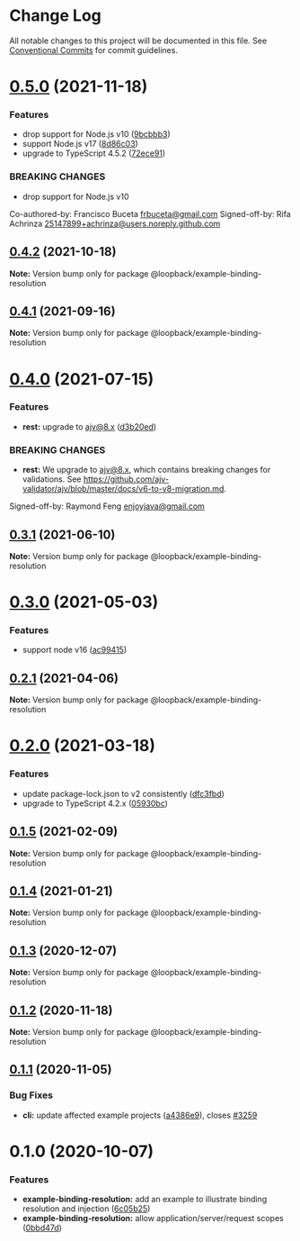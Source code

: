 # Change Log

All notable changes to this project will be documented in this file.
See [Conventional Commits](https://conventionalcommits.org) for commit guidelines.

# [0.5.0](https://github.com/loopbackio/loopback-next/compare/@loopback/example-binding-resolution@0.4.2...@loopback/example-binding-resolution@0.5.0) (2021-11-18)


### Features

* drop support for Node.js v10 ([9bcbbb3](https://github.com/loopbackio/loopback-next/commit/9bcbbb358ec3eabc3033d4e7e1c22b524a7069b3))
* support Node.js v17 ([8d86c03](https://github.com/loopbackio/loopback-next/commit/8d86c03cb7047e2b1f18d05870628ef5783e71b2))
* upgrade to TypeScript 4.5.2 ([72ece91](https://github.com/loopbackio/loopback-next/commit/72ece91289ecfdfd8747bb9888ad75db73e8ff4b))


### BREAKING CHANGES

* drop support for Node.js v10

Co-authored-by: Francisco Buceta <frbuceta@gmail.com>
Signed-off-by: Rifa Achrinza <25147899+achrinza@users.noreply.github.com>





## [0.4.2](https://github.com/loopbackio/loopback-next/compare/@loopback/example-binding-resolution@0.4.1...@loopback/example-binding-resolution@0.4.2) (2021-10-18)

**Note:** Version bump only for package @loopback/example-binding-resolution





## [0.4.1](https://github.com/loopbackio/loopback-next/compare/@loopback/example-binding-resolution@0.4.0...@loopback/example-binding-resolution@0.4.1) (2021-09-16)

**Note:** Version bump only for package @loopback/example-binding-resolution





# [0.4.0](https://github.com/loopbackio/loopback-next/compare/@loopback/example-binding-resolution@0.3.1...@loopback/example-binding-resolution@0.4.0) (2021-07-15)


### Features

* **rest:** upgrade to ajv@8.x ([d3b20ed](https://github.com/loopbackio/loopback-next/commit/d3b20edc142d5c014c17ffbfa69f74403793330f))


### BREAKING CHANGES

* **rest:** We upgrade to ajv@8.x, which contains breaking changes
for validations. See https://github.com/ajv-validator/ajv/blob/master/docs/v6-to-v8-migration.md.

Signed-off-by: Raymond Feng <enjoyjava@gmail.com>





## [0.3.1](https://github.com/loopbackio/loopback-next/compare/@loopback/example-binding-resolution@0.3.0...@loopback/example-binding-resolution@0.3.1) (2021-06-10)

**Note:** Version bump only for package @loopback/example-binding-resolution





# [0.3.0](https://github.com/loopbackio/loopback-next/compare/@loopback/example-binding-resolution@0.2.1...@loopback/example-binding-resolution@0.3.0) (2021-05-03)


### Features

* support node v16 ([ac99415](https://github.com/loopbackio/loopback-next/commit/ac994154543bde22b4482ba98813351656db1b55))





## [0.2.1](https://github.com/loopbackio/loopback-next/compare/@loopback/example-binding-resolution@0.2.0...@loopback/example-binding-resolution@0.2.1) (2021-04-06)

**Note:** Version bump only for package @loopback/example-binding-resolution





# [0.2.0](https://github.com/loopbackio/loopback-next/compare/@loopback/example-binding-resolution@0.1.5...@loopback/example-binding-resolution@0.2.0) (2021-03-18)


### Features

* update package-lock.json to v2 consistently ([dfc3fbd](https://github.com/loopbackio/loopback-next/commit/dfc3fbdae0c9ca9f34c64154a471bef22d5ac6b7))
* upgrade to TypeScript 4.2.x ([05930bc](https://github.com/loopbackio/loopback-next/commit/05930bc0cece3909dd66f75ad91eeaa2d365a480))





## [0.1.5](https://github.com/loopbackio/loopback-next/compare/@loopback/example-binding-resolution@0.1.4...@loopback/example-binding-resolution@0.1.5) (2021-02-09)

**Note:** Version bump only for package @loopback/example-binding-resolution





## [0.1.4](https://github.com/loopbackio/loopback-next/compare/@loopback/example-binding-resolution@0.1.3...@loopback/example-binding-resolution@0.1.4) (2021-01-21)

**Note:** Version bump only for package @loopback/example-binding-resolution





## [0.1.3](https://github.com/loopbackio/loopback-next/compare/@loopback/example-binding-resolution@0.1.2...@loopback/example-binding-resolution@0.1.3) (2020-12-07)

**Note:** Version bump only for package @loopback/example-binding-resolution





## [0.1.2](https://github.com/loopbackio/loopback-next/compare/@loopback/example-binding-resolution@0.1.1...@loopback/example-binding-resolution@0.1.2) (2020-11-18)

**Note:** Version bump only for package @loopback/example-binding-resolution





## [0.1.1](https://github.com/loopbackio/loopback-next/compare/@loopback/example-binding-resolution@0.1.0...@loopback/example-binding-resolution@0.1.1) (2020-11-05)


### Bug Fixes

* **cli:** update affected example projects ([a4386e9](https://github.com/loopbackio/loopback-next/commit/a4386e921713739417de5d4795950209d2f14e22)), closes [#3259](https://github.com/loopbackio/loopback-next/issues/3259)





# 0.1.0 (2020-10-07)


### Features

* **example-binding-resolution:** add an example to illustrate binding resolution and injection ([6c05b25](https://github.com/loopbackio/loopback-next/commit/6c05b25b4d28f7b8bccf28e11f6c14008d646c06))
* **example-binding-resolution:** allow application/server/request scopes ([0bbd47d](https://github.com/loopbackio/loopback-next/commit/0bbd47dc193dfe4fed3d2c7a067228ca1b108c0a))
